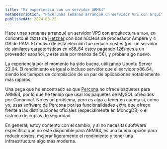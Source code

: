 ```yaml
---
title: "Mi experiencia con un servidor ARM64"
metaDescription: "Hace unas semanas arranqué un servidor VPS con arquitectura arm64, en concreto el CAX11 de Hetzner con dos núcleos de procesador Ampere y 4 GB de RAM. El motivo de esta elección fue reducir costes, y probar algo nuevo."
publishedAt: 2024-03-22
---
```


Hace unas semanas arranqué un servidor VPS con arquitectura `arm64`, en concreto el `CAX11` de [Hetzner](https://www.hetzner.com/cloud) con dos núcleos de procesador Ampere y 4 GB de RAM. El motivo de esta elección fue reducir costes (por un servidor de similares características en x86_64 estoy pagando 12€/mes a un proveedor español, y este sale por menos de 5€), y probar algo nuevo.

La experiencia por el momento ha sido buena, utilizando Ubuntu Server 22.04. El rendimiento es igual o incluso servidor que el servidor x86_64, siendo los tiempos de compilación de un par de aplicaciones notablemente más rápidos.

Una pega que he encontrado es que [Percona](https://www.percona.com/) no ofrece paquetes para ARM64, por lo que he tenido que usar los paquetes de MySQL ofrecidos por Canonical. No es un problema, pero es algo a tener en cuenta si, como yo, usas software de Percona por las funcionalidades extra que ofrece frente a las distribuciones oficiales (especialmente en MonogDB) o el sistema de copias de seguridad.

En general, estoy contento con el cambio, y si no necesitas software específico que no esté disponible para ARM64, es una buena opción para reducir costes, mejorar ligeramente el rendimiento y tener una infraestructura algo más moderna.